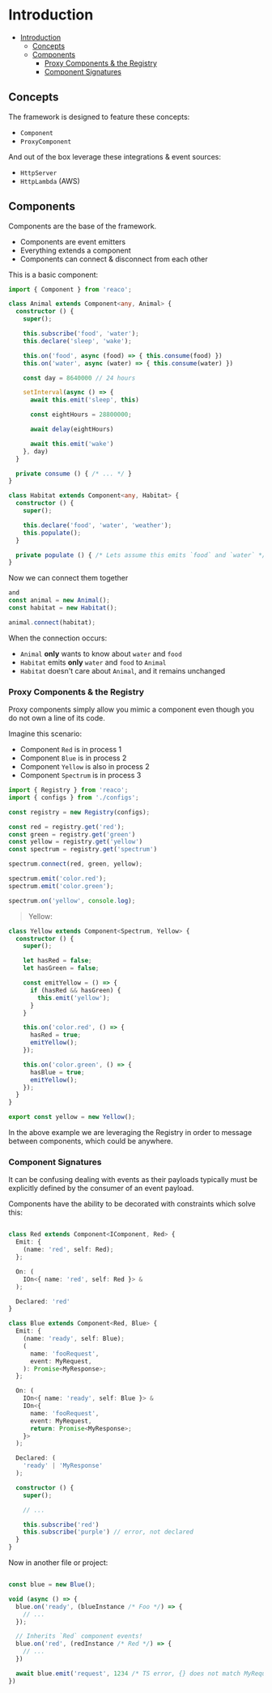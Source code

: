 # Introduction

- [Introduction](#introduction)
  - [Concepts](#concepts)
  - [Components](#components)
    - [Proxy Components & the Registry](#proxy-components-the-registry)
    - [Component Signatures](#component-signatures)

## Concepts

The framework is designed to feature these concepts:

- `Component`
- `ProxyComponent`

And out of the box leverage these integrations & event sources:
- `HttpServer`
- `HttpLambda` (AWS)

## Components

Components are the base of the framework.

- Components are event emitters
- Everything extends a component
- Components can connect & disconnect from each other

This is a basic component:

```ts
import { Component } from 'reaco';

class Animal extends Component<any, Animal> {
  constructor () {
    super();

    this.subscribe('food', 'water');
    this.declare('sleep', 'wake');

    this.on('food', async (food) => { this.consume(food) })
    this.on('water', async (water) => { this.consume(water) })

    const day = 8640000 // 24 hours

    setInterval(async () => {
      await this.emit('sleep', this)

      const eightHours = 28800000;

      await delay(eightHours)

      await this.emit('wake')
    }, day)
  }

  private consume () { /* ... */ }
}

class Habitat extends Component<any, Habitat> {
  constructor () {
    super();

    this.declare('food', 'water', 'weather');
    this.populate();
  }

  private populate () { /* Lets assume this emits `food` and `water` */ }
}
```

Now we can connect them together

```ts
and
const animal = new Animal();
const habitat = new Habitat();

animal.connect(habitat);
```

When the connection occurs:
- `Animal` **only** wants to know about `water` and `food`
- `Habitat` emits **only** `water` and `food` to `Animal`
- `Habitat` doesn't care about `Animal`, and it remains unchanged


### Proxy Components & the Registry

Proxy components simply allow you mimic a component even though you do not own a line of its code.

Imagine this scenario:
- Component `Red` is in process 1
- Component `Blue` is in process 2
- Component `Yellow` is also in process 2
- Component `Spectrum` is in process 3

```ts
import { Registry } from 'reaco';
import { configs } from './configs';

const registry = new Registry(configs);

const red = registry.get('red');
const green = registry.get('green')
const yellow = registry.get('yellow')
const spectrum = registry.get('spectrum')

spectrum.connect(red, green, yellow);

spectrum.emit('color.red');
spectrum.emit('color.green');

spectrum.on('yellow', console.log);
```

> Yellow:

```ts
class Yellow extends Component<Spectrum, Yellow> {
  constructor () {
    super();

    let hasRed = false;
    let hasGreen = false;

    const emitYellow = () => {
      if (hasRed && hasGreen) {
        this.emit('yellow');
      }
    }

    this.on('color.red', () => {
      hasRed = true;
      emitYellow();
    });

    this.on('color.green', () => {
      hasBlue = true;
      emitYellow();
    });
  }
}

export const yellow = new Yellow();
```

In the above example we are leveraging the Registry in order to message between components, which could be anywhere.


### Component Signatures

It can be confusing dealing with events as their payloads typically must be explicitly defined by the consumer of an event payload.

Components have the ability to be decorated with constraints which solve this:

```ts

class Red extends Component<IComponent, Red> {
  Emit: {
    (name: 'red', self: Red);
  };

  On: (
    IOn<{ name: 'red', self: Red }> &
  );

  Declared: 'red'
}

class Blue extends Component<Red, Blue> {
  Emit: {
    (name: 'ready', self: Blue);
    (
      name: 'fooRequest',
      event: MyRequest,
    ): Promise<MyResponse>;
  };

  On: (
    IOn<{ name: 'ready', self: Blue }> &
    IOn<{
      name: 'fooRequest',
      event: MyRequest,
      return: Promise<MyResponse>;
    }>
  );

  Declared: (
    'ready' | 'MyResponse'
  );

  constructor () {
    super();

    // ...

    this.subscribe('red')
    this.subscribe('purple') // error, not declared
  }
}

```

Now in another file or project:

```ts

const blue = new Blue();

void (async () => {
  blue.on('ready', (blueInstance /* Foo */) => {
    // ...
  });

  // Inherits `Red` component events!
  blue.on('red', (redInstance /* Red */) => {
    // ...
  })

  await blue.emit('request', 1234 /* TS error, {} does not match MyRequest */)
})
```
